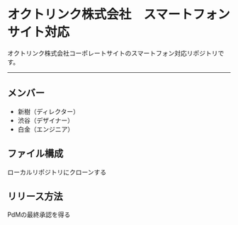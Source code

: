 # オクトリンク株式会社　スマートフォンサイト対応
オクトリンク株式会社コーポレートサイトのスマートフォン対応リポジトリです。

---

## メンバー
* 新樹（ディレクター）
* 渋谷（デザイナー）
* 白金（エンジニア）

## ファイル構成
ローカルリポジトリにクローンする
## リリース方法
PdMの最終承認を得る